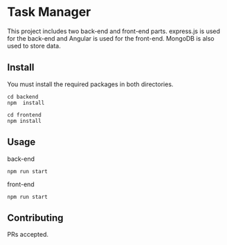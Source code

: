 # Task Manager

This project includes two back-end and front-end parts.
express.js is used for the back-end and Angular is used for the front-end.
MongoDB is also used to store data.

## Install

You must install the required packages in both directories.

```
cd backend
npm  install
```

```
cd frontend
npm install
```

## Usage

back-end

```
npm run start
```

front-end

```
npm run start
```

## Contributing

PRs accepted.
